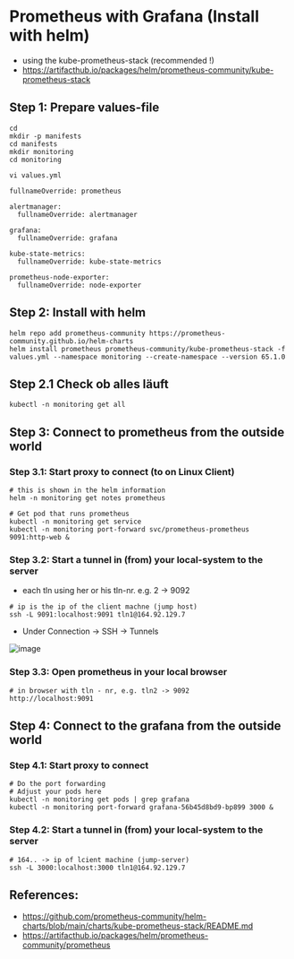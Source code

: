 # Prometheus with Grafana (Install with helm)

  * using the kube-prometheus-stack (recommended !)
  * https://artifacthub.io/packages/helm/prometheus-community/kube-prometheus-stack

## Step 1: Prepare values-file  

```
cd
mkdir -p manifests 
cd manifests 
mkdir monitoring 
cd monitoring 
```

```
vi values.yml 
```

```
fullnameOverride: prometheus

alertmanager:
  fullnameOverride: alertmanager

grafana:
  fullnameOverride: grafana

kube-state-metrics:
  fullnameOverride: kube-state-metrics

prometheus-node-exporter:
  fullnameOverride: node-exporter
```

## Step 2: Install with helm 

```
helm repo add prometheus-community https://prometheus-community.github.io/helm-charts
helm install prometheus prometheus-community/kube-prometheus-stack -f values.yml --namespace monitoring --create-namespace --version 65.1.0
```

## Step 2.1 Check ob alles läuft 

```
kubectl -n monitoring get all 
```



## Step 3: Connect to prometheus from the outside world 

### Step 3.1: Start proxy to connect (to on Linux Client)

```
# this is shown in the helm information 
helm -n monitoring get notes prometheus

# Get pod that runs prometheus 
kubectl -n monitoring get service 
kubectl -n monitoring port-forward svc/prometheus-prometheus 9091:http-web &

```

### Step 3.2: Start a tunnel in (from) your local-system to the server 

   * each tln using her or his tln-nr. e.g. 2 -> 9092 

```
# ip is the ip of the client machne (jump host) 
ssh -L 9091:localhost:9091 tln1@164.92.129.7
```

  * Under Connection -> SSH -> Tunnels 

![image](https://github.com/user-attachments/assets/5df83fb0-047d-4b30-8d01-89d20ce67d49)


### Step 3.3: Open prometheus in your local browser 

```
# in browser with tln - nr, e.g. tln2 -> 9092
http://localhost:9091
```

## Step 4: Connect to the grafana from the outside world 

### Step 4.1: Start proxy to connect 

```
# Do the port forwarding 
# Adjust your pods here
kubectl -n monitoring get pods | grep grafana 
kubectl -n monitoring port-forward grafana-56b45d8bd9-bp899 3000 &
```

### Step 4.2: Start a tunnel in (from) your local-system to the server 

```
# 164.. -> ip of lcient machine (jump-server) 
ssh -L 3000:localhost:3000 tln1@164.92.129.7
```







## References:

  * https://github.com/prometheus-community/helm-charts/blob/main/charts/kube-prometheus-stack/README.md
  * https://artifacthub.io/packages/helm/prometheus-community/prometheus

  
